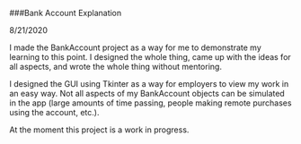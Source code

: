###Bank Account Explanation

8/21/2020

I made the BankAccount project as a way for me to demonstrate my learning to this point. I designed the whole thing, came up with the ideas for all aspects, and wrote the whole thing without mentoring.

I designed the GUI using Tkinter as a way for employers to view my work in an easy way. Not all aspects of my BankAccount objects can be simulated in the app (large amounts of time passing, people making remote purchases using the account, etc.).

At the moment this project is a work in progress.
